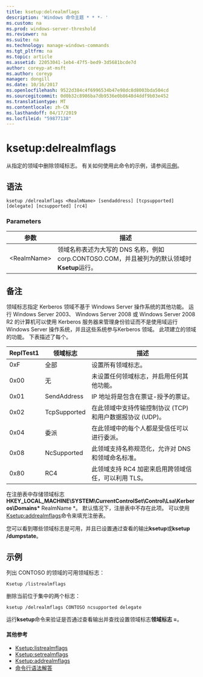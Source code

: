 ```yaml
---
title: ksetup:delrealmflags
description: 'Windows 命令主题 * * *- '
ms.custom: na
ms.prod: windows-server-threshold
ms.reviewer: na
ms.suite: na
ms.technology: manage-windows-commands
ms.tgt_pltfrm: na
ms.topic: article
ms.assetid: 22053041-1eb4-47f5-bed9-3d5681bcde7d
author: coreyp-at-msft
ms.author: coreyp
manager: dongill
ms.date: 10/16/2017
ms.openlocfilehash: 9522d384c4f6996534b47e98dc8d8003bda504cd
ms.sourcegitcommit: 0d0b32c8986ba7db9536e0b8648d4ddf9b03e452
ms.translationtype: MT
ms.contentlocale: zh-CN
ms.lasthandoff: 04/17/2019
ms.locfileid: "59877138"
---
```

# <a name="ksetupdelrealmflags"></a>ksetup:delrealmflags



从指定的领域中删除领域标志。  有关如何使用此命令的示例，请参阅[示例](#BKMK_Examples)。

## <a name="syntax"></a>语法

```
ksetup /delrealmflags <RealmName> [sendaddress] [tcpsupported] [delegate] [ncsupported] [rc4]
```

### <a name="parameters"></a>Parameters

|参数|描述|
|---------|-----------|
|\<RealmName>|领域名称表述为大写的 DNS 名称，例如 corp.CONTOSO.COM，并且被列为的默认领域时**Ksetup**运行。|

## <a name="remarks"></a>备注

领域标志指定 Kerberos 领域不基于 Windows Server 操作系统的其他功能。 运行 Windows Server 2003、 Windows Server 2008 或 Windows Server 2008 R2 的计算机可以使用 Kerberos 服务器来管理身份验证而不是使用域运行 Windows Server 操作系统，并且这些系统参与Kerberos 领域。 此项建立的领域的功能。 下表描述了每个。

|ReplTest1|领域标志|描述|
|-----|----------|-----------|
|0xF|全部|设置所有领域标志。|
|0x00|无|未设置任何领域标志，并启用任何其他功能。|
|0x01|SendAddress|IP 地址将是包含在票证-授予的票证。|
|0x02|TcpSupported|在此领域中支持传输控制协议 (TCP) 和用户数据报协议 (UDP)。|
|0x04|委派|在此领域中的每个人都是受信任可以进行委派。|
|0x08|NcSupported|此领域支持名称规范化，允许对 DNS 和领域命名标准。|
|0x80|RC4|此领域支持 RC4 加密来启用跨领域信任，可以利用 TLS。|

在注册表中存储领域标志**HKEY_LOCAL_MACHINE\SYSTEM\CurrentControlSet\Control\Lsa\Kerberos\Domains\*** RealmName *。 默认情况下，注册表中不存在此项。 可以使用[Ksetup:addrealmflags](ksetup-addrealmflags.md)命令来填充注册表。

您可以看到哪些领域标志是可用，并且已设置通过查看的输出**ksetup**或**ksetup /dumpstate**。

## <a name="BKMK_Examples"></a>示例

列出 CONTOSO 的领域的可用领域标志：
```
Ksetup /listrealmflags
```
删除当前位于集中的两个标志：
```
ksetup /delrealmflags CONTOSO ncsupported delegate
```
运行**ksetup**命令来验证是否通过查看输出并查找设置领域标志**领域标志 =**。

#### <a name="additional-references"></a>其他参考

-   [Ksetup:listrealmflags](ksetup-listrealmflags.md)
-   [Ksetup:setrealmflags](ksetup-setrealmflags.md)
-   [Ksetup:addrealmflags](ksetup-addrealmflags.md)
-   [命令行语法解答](command-line-syntax-key.md)